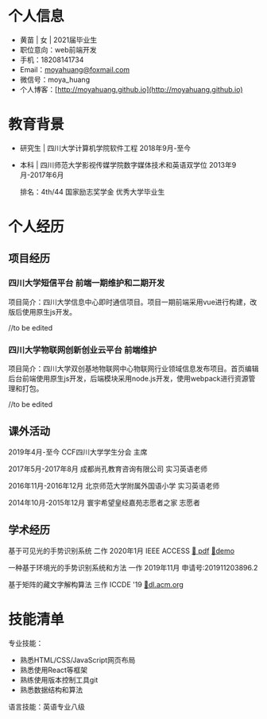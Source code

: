 # 个人信息

- 黄苗 | 女 | 2021届毕业生
- 职位意向：web前端开发
- 手机：18208141734 
- Email：moyahuang@foxmail.com 
- 微信号：moya_huang
- 个人博客：[http://moyahuang.github.io](http://moyahuang.github.io)

# 教育背景

 - 研究生 | 四川大学计算机学院软件工程 2018年9月-至今

 - 本科 | 四川师范大学影视传媒学院数字媒体技术和英语双学位 2013年9月-2017年6月

   排名：4th/44 国家励志奖学金 优秀大学毕业生


# 个人经历

## 项目经历 

### 四川大学短信平台 前端一期维护和二期开发

项目简介：四川大学信息中心即时通信项目。项目一期前端采用vue进行构建，改版后使用原生js开发。

//to be edited

### 四川大学物联网创新创业云平台 前端维护

项目简介：四川大学双创基地物联网中心物联网行业领域信息发布项目。首页编辑后台前端使用原生js开发，后端模块采用node.js开发，使用webpack进行资源管理和打包。

//to be edited

  ## 课外活动

2019年4月-至今 CCF四川大学学生分会 主席 

2017年5月-2017年8月 成都尚孔教育咨询有限公司 实习英语老师

2016年11月-2016年12月 北京师范大学附属外国语小学 实习英语老师

2014年10月-2015年12月 寰宇希望皇经嘉苑志愿者之家 志愿者



## 学术经历 

基于可见光的手势识别系统 二作 2020年1月 IEEE ACCESS [:page_facing_up: pdf](https://ieeexplore.ieee.org/abstract/document/8947919) [:movie_camera:demo](https://www.bilibili.com/video/av81434066)

一种基于环境光的手势识别系统和方法 一作 2019年11月 申请号:201911203896.2

基于矩阵的藏文字解构算法 三作 ICCDE '19 [🔗dl.acm.org](https://dl.acm.org/doi/abs/10.1145/3330530.3330540)



# 技能清单

专业技能：

- 熟悉HTML/CSS/JavaScript网页布局
- 熟悉使用React等框架
- 熟练使用版本控制工具git
- 熟悉数据结构和算法

语言技能：英语专业八级
      
